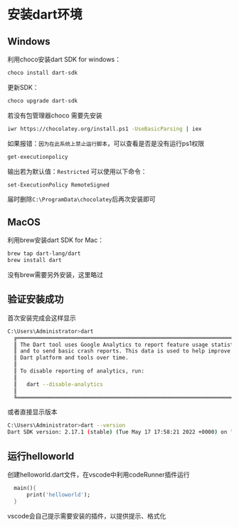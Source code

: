 # 安装dart环境

## Windows

利用choco安装dart SDK for windows：
```bash
choco install dart-sdk
```
更新SDK：
```bash
choco upgrade dart-sdk
```

若没有包管理器choco 需要先安装

```bash
iwr https://chocolatey.org/install.ps1 -UseBasicParsing | iex
```

如果报错：`因为在此系统上禁止运行脚本`，可以查看是否是没有运行ps1权限

```bash
get-executionpolicy
```

输出若为默认值：`Restricted` 可以使用以下命令：

```bash
set-ExecutionPolicy RemoteSigned
```

届时删除`C:\ProgramData\chocolatey`后再次安装即可




## MacOS

利用brew安装dart SDK for Mac：

```bash
brew tap dart-lang/dart
brew install dart
```
没有brew需要另外安装，这里略过


## 验证安装成功

首次安装完成会这样显示

```bash
C:\Users\Administrator>dart
  ╔════════════════════════════════════════════════════════════════════════╗
  ║ The Dart tool uses Google Analytics to report feature usage statistics ║
  ║ and to send basic crash reports. This data is used to help improve the ║
  ║ Dart platform and tools over time.                                     ║
  ║                                                                        ║
  ║ To disable reporting of analytics, run:                                ║
  ║                                                                        ║
  ║   dart --disable-analytics                                             ║
  ║                                                                        ║
  ╚════════════════════════════════════════════════════════════════════════╝
```

或者直接显示版本

```bash
C:\Users\Administrator>dart --version
Dart SDK version: 2.17.1 (stable) (Tue May 17 17:58:21 2022 +0000) on "windows_x64"
```

## 运行helloworld

创建helloworld.dart文件，在vscode中利用codeRunner插件运行

```dart
  main(){
      print('helloworld');
  }
```

vscode会自己提示需要安装的插件，以提供提示、格式化
